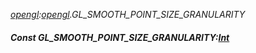 _[opengl](../../modules/opengl/opengl-module.md):[opengl](../../modules/opengl/opengl-module.md).GL\_SMOOTH\_POINT\_SIZE\_GRANULARITY_
##### Const GL\_SMOOTH\_POINT\_SIZE\_GRANULARITY:[Int](../../modules/wonkey/wonkey-types-int.md)

